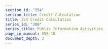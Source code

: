 ```yaml
---
section_id: "354"
section_title: Credit Calculation
title: 354 Credit Calculation
series_id: "300"
series_title: Public Information Activities
page_in_manual: 350-10
document_depth: 3
---
```

